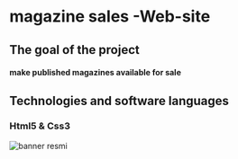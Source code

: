 <h1> magazine sales -Web-site </h1>

<h2> The goal of the project </h2>

<h4> make published magazines available for sale</h4>

<h2>Technologies and software languages</h2>

<h3>Html5 & Css3 </h3>

![banner resmi](magazine.gif)
